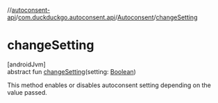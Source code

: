 //[autoconsent-api](../../../index.md)/[com.duckduckgo.autoconsent.api](../index.md)/[Autoconsent](index.md)/[changeSetting](change-setting.md)

# changeSetting

[androidJvm]\
abstract fun [changeSetting](change-setting.md)(setting: [Boolean](https://kotlinlang.org/api/latest/jvm/stdlib/kotlin/-boolean/index.html))

This method enables or disables autoconsent setting depending on the value passed.
